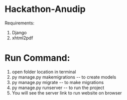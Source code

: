 # Hackathon-Anudip
Requirements:
1. Django
2. xhtml2pdf
# Run Command:
1. open folder location in terminal
2. py manage.py makemigrations   -- to create models
3. py manage.py migrate          -- to make migrations 
4. py manage.py runserver        -- to run the project
5. You will see the server link to run website on browser
